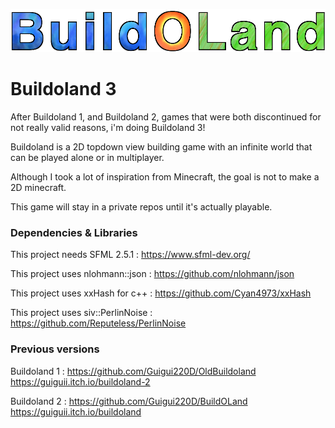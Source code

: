 ![Title image](https://github.com/Guigui220D/buildoland-3/blob/master/logo2.png)

# Buildoland 3

After Buildoland 1, and Buildoland 2, games that were both discontinued for not really valid reasons, i'm doing Buildoland 3!

Buildoland is a 2D topdown view building game with an infinite world that can be played alone or in multiplayer.

Although I took a lot of inspiration from Minecraft, the goal is not to make a 2D minecraft.

This game will stay in a private repos until it's actually playable.

### Dependencies & Libraries

This project needs SFML 2.5.1 : https://www.sfml-dev.org/

This project uses nlohmann::json : https://github.com/nlohmann/json

This project uses xxHash for c++ : https://github.com/Cyan4973/xxHash

This project uses siv::PerlinNoise : https://github.com/Reputeless/PerlinNoise

### Previous versions

Buildoland 1 : https://github.com/Guigui220D/OldBuildoland https://guiguii.itch.io/buildoland-2

Buildoland 2 : https://github.com/Guigui220D/BuildOLand https://guiguii.itch.io/buildoland
